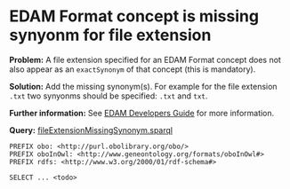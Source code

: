 # EDAM Format concept is missing synyonm for file extension

**Problem:** A file extension specified for an EDAM Format concept does not also appear as an ```exactSynonym``` of that concept (this is mandatory).

**Solution:** Add the missing synonym(s). For example for the file extension ```.txt``` two synyonms should be specified: ```.txt``` and ```txt```.

**Further information:** See [EDAM Developers Guide](https://edamontologydocs.readthedocs.io/en/latest/developers_guide.html#optional-attributes) for more information.


**Query:** [fileExtensionMissingSynonym.sparql](https://github.com/edamontology/edamverify/blob/master/queries/fileExtensionMissingSynonym.sparql)

```sparql
PREFIX obo: <http://purl.obolibrary.org/obo/>
PREFIX oboInOwl: <http://www.geneontology.org/formats/oboInOwl#>
PREFIX rdfs: <http://www.w3.org/2000/01/rdf-schema#>

SELECT ... <todo>
```
